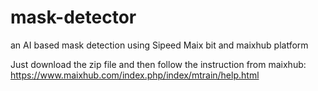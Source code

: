 # mask-detector
an AI based mask detection using Sipeed Maix bit and maixhub platform

Just download the zip file and then follow the instruction from maixhub:
https://www.maixhub.com/index.php/index/mtrain/help.html
